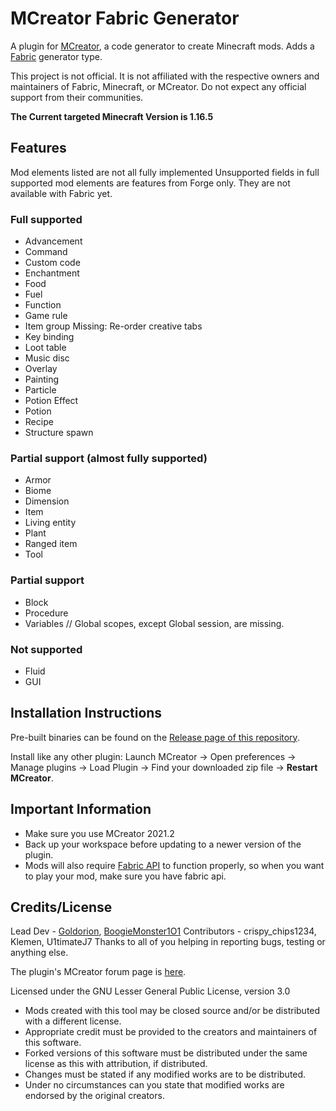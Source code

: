 # MCreator Fabric Generator
A plugin for [MCreator](https://mcreator.net/), a code generator to create Minecraft mods. Adds a [Fabric](https://fabricmc.net/) generator type.

This project is not official. It is not affiliated with the respective owners and maintainers of Fabric, Minecraft, or MCreator. Do not expect any official support from their communities.

**The Current targeted Minecraft Version is 1.16.5**

## Features
Mod elements listed are not all fully implemented
Unsupported fields in full supported mod elements are features from Forge only. They are not available with Fabric yet.
### Full supported
* Advancement
* Command
* Custom code
* Enchantment 
* Food
* Fuel
* Function
* Game rule
* Item group
  Missing: Re-order creative tabs
* Key binding
* Loot table
* Music disc
* Overlay
* Painting
* Particle
* Potion Effect
* Potion
* Recipe
* Structure spawn

### Partial support (almost fully supported)
* Armor
* Biome
* Dimension
* Item
* Living entity
* Plant
* Ranged item
* Tool
  
### Partial support
* Block
* Procedure
* Variables
  // Global scopes, except Global session, are missing.

### Not supported
* Fluid
* GUI

## Installation Instructions
Pre-built binaries can be found on the [Release page of this repository](https://github.com/Goldorion/Fabric-Generator-MCreator/releases).

Install like any other plugin: Launch MCreator -> Open preferences -> Manage plugins -> Load Plugin -> Find your downloaded zip file -> **Restart MCreator**.

## Important Information
- Make sure you use MCreator 2021.2
- Back up your workspace before updating to a newer version of the plugin.
- Mods will also require [Fabric API](https://www.curseforge.com/minecraft/mc-mods/fabric-api) to function properly, so when you want to play your mod, make sure you have fabric api.

## Credits/License
Lead Dev - [Goldorion](https://github.com/Goldorion), [BoogieMonster1O1](https://github.com/BoogieMonster1O1)
Contributors - crispy_chips1234, Klemen, U1timateJ7
Thanks to all of you helping in reporting bugs, testing or anything else.

The plugin's MCreator forum page is [here](https://mcreator.net/forum/60201/fabric-generator-plugin).

Licensed under the GNU Lesser General Public License, version 3.0  
- Mods created with this tool may be closed source and/or be distributed with a different license.
- Appropriate credit must be provided to the creators and maintainers of this software.
- Forked versions of this software must be distributed under the same license as this with attribution, if distributed.
- Changes must be stated if any modified works are to be distributed.
- Under no circumstances can you state that modified works are endorsed by the original creators.
